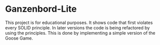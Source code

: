 # Ganzenbord-Lite
This project is for educational purposes. It shows code that first violates every SOLID principle. In later versions the code is being refactored by using the principles. This is done by implementing a simple version of the Goose Game.
